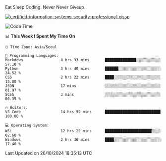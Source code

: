 Eat Sleep Coding.
Never Never Giveup.

[![certified-information-systems-security-professional-cissp](https://user-images.githubusercontent.com/44606727/157613689-acd84ec6-5f8f-4e79-89d9-a8d51f033634.png)](https://www.credly.com/badges/f394a010-85a0-450b-9136-8043af01d71c/public_url)

<!--START_SECTION:waka-->
![Code Time](http://img.shields.io/badge/Code%20Time-3%2C535%20hrs%2014%20mins-blue)

📊 **This Week I Spent My Time On** 

```text
🕑︎ Time Zone: Asia/Seoul

💬 Programming Languages: 
Markdown                 8 hrs 33 mins       ██████████████░░░░░░░░░░░   57.10 % 
Python                   3 hrs 40 mins       ██████░░░░░░░░░░░░░░░░░░░   24.52 % 
CSS                      2 hrs 22 mins       ████░░░░░░░░░░░░░░░░░░░░░   15.80 % 
JSON                     17 mins             ░░░░░░░░░░░░░░░░░░░░░░░░░   01.97 % 
SCSS                     3 mins              ░░░░░░░░░░░░░░░░░░░░░░░░░   00.35 % 

🔥 Editors: 
VS Code                  14 hrs 59 mins      █████████████████████████   100.00 % 

💻 Operating System: 
WSL                      12 hrs 22 mins      █████████████████████░░░░   82.60 % 
Windows                  2 hrs 36 mins       ████░░░░░░░░░░░░░░░░░░░░░   17.40 % 
```


 Last Updated on 26/10/2024 18:35:13 UTC
<!--END_SECTION:waka-->
